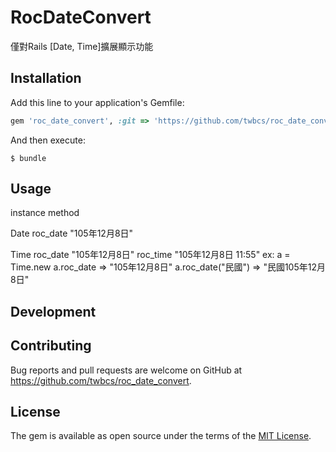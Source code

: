 # RocDateConvert

僅對Rails [Date, Time]擴展顯示功能

## Installation

Add this line to your application's Gemfile:

```ruby
gem 'roc_date_convert', :git => 'https://github.com/twbcs/roc_date_convert.git', :branch => 'master'
```

And then execute:

    $ bundle

## Usage

  instance method

  Date roc_date "105年12月8日"

  Time roc_date "105年12月8日"
       roc_time "105年12月8日 11:55"
  ex:
  a = Time.new
  a.roc_date => "105年12月8日"
  a.roc_date("民國") => "民國105年12月8日"

## Development


## Contributing

Bug reports and pull requests are welcome on GitHub at https://github.com/twbcs/roc_date_convert.


## License

The gem is available as open source under the terms of the [MIT License](http://opensource.org/licenses/MIT).
